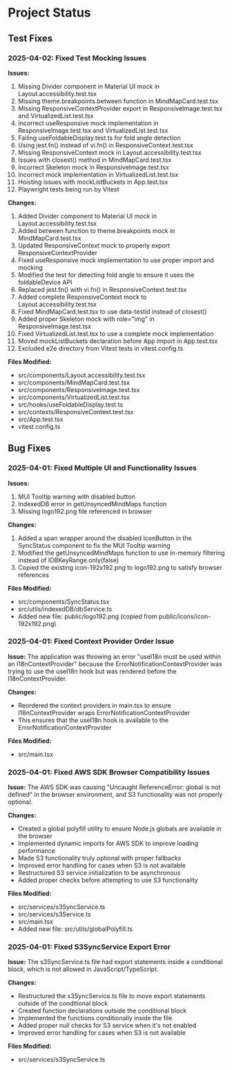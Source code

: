# Project Status

## Test Fixes

### 2025-04-02: Fixed Test Mocking Issues

**Issues:**
1. Missing Divider component in Material UI mock in Layout.accessibility.test.tsx
2. Missing theme.breakpoints.between function in MindMapCard.test.tsx
3. Missing ResponsiveContextProvider export in ResponsiveImage.test.tsx and VirtualizedList.test.tsx
4. Incorrect useResponsive mock implementation in ResponsiveImage.test.tsx and VirtualizedList.test.tsx
5. Failing useFoldableDisplay.test.ts for fold angle detection
6. Using jest.fn() instead of vi.fn() in ResponsiveContext.test.tsx
7. Missing ResponsiveContext mock in Layout.accessibility.test.tsx
8. Issues with closest() method in MindMapCard.test.tsx
9. Incorrect Skeleton mock in ResponsiveImage.test.tsx
10. Incorrect mock implementation in VirtualizedList.test.tsx
11. Hoisting issues with mockListBuckets in App.test.tsx
12. Playwright tests being run by Vitest

**Changes:**
1. Added Divider component to Material UI mock in Layout.accessibility.test.tsx
2. Added between function to theme.breakpoints mock in MindMapCard.test.tsx
3. Updated ResponsiveContext mock to properly export ResponsiveContextProvider
4. Fixed useResponsive mock implementation to use proper import and mocking
5. Modified the test for detecting fold angle to ensure it uses the foldableDevice API
6. Replaced jest.fn() with vi.fn() in ResponsiveContext.test.tsx
7. Added complete ResponsiveContext mock to Layout.accessibility.test.tsx
8. Fixed MindMapCard.test.tsx to use data-testid instead of closest()
9. Added proper Skeleton mock with role="img" in ResponsiveImage.test.tsx
10. Fixed VirtualizedList.test.tsx to use a complete mock implementation
11. Moved mockListBuckets declaration before App import in App.test.tsx
12. Excluded e2e directory from Vitest tests in vitest.config.ts

**Files Modified:**
- src/components/Layout.accessibility.test.tsx
- src/components/MindMapCard.test.tsx
- src/components/ResponsiveImage.test.tsx
- src/components/VirtualizedList.test.tsx
- src/hooks/useFoldableDisplay.test.ts
- src/contexts/ResponsiveContext.test.tsx
- src/App.test.tsx
- vitest.config.ts

## Bug Fixes

### 2025-04-01: Fixed Multiple UI and Functionality Issues

**Issues:**
1. MUI Tooltip warning with disabled button
2. IndexedDB error in getUnsyncedMindMaps function
3. Missing logo192.png file referenced in browser

**Changes:**
1. Added a span wrapper around the disabled IconButton in the SyncStatus component to fix the MUI Tooltip warning
2. Modified the getUnsyncedMindMaps function to use in-memory filtering instead of IDBKeyRange.only(false)
3. Copied the existing icon-192x192.png to logo192.png to satisfy browser references

**Files Modified:**
- src/components/SyncStatus.tsx
- src/utils/indexedDB/dbService.ts
- Added new file: public/logo192.png (copied from public/icons/icon-192x192.png)

### 2025-04-01: Fixed Context Provider Order Issue

**Issue:** The application was throwing an error "useI18n must be used within an I18nContextProvider" because the ErrorNotificationContextProvider was trying to use the useI18n hook but was rendered before the I18nContextProvider.

**Changes:**
- Reordered the context providers in main.tsx to ensure I18nContextProvider wraps ErrorNotificationContextProvider
- This ensures that the useI18n hook is available to the ErrorNotificationContextProvider

**Files Modified:**
- src/main.tsx

### 2025-04-01: Fixed AWS SDK Browser Compatibility Issues

**Issue:** The AWS SDK was causing "Uncaught ReferenceError: global is not defined" in the browser environment, and S3 functionality was not properly optional.

**Changes:**
- Created a global polyfill utility to ensure Node.js globals are available in the browser
- Implemented dynamic imports for AWS SDK to improve loading performance
- Made S3 functionality truly optional with proper fallbacks
- Improved error handling for cases when S3 is not available
- Restructured S3 service initialization to be asynchronous
- Added proper checks before attempting to use S3 functionality

**Files Modified:**
- src/services/s3SyncService.ts
- src/services/s3Service.ts
- src/main.tsx
- Added new file: src/utils/globalPolyfill.ts

### 2025-04-01: Fixed S3SyncService Export Error

**Issue:** The s3SyncService.ts file had export statements inside a conditional block, which is not allowed in JavaScript/TypeScript.

**Changes:**
- Restructured the s3SyncService.ts file to move export statements outside of the conditional block
- Created function declarations outside the conditional block
- Implemented the functions conditionally inside the file
- Added proper null checks for S3 service when it's not enabled
- Improved error handling for cases when S3 is not available

**Files Modified:**
- src/services/s3SyncService.ts
